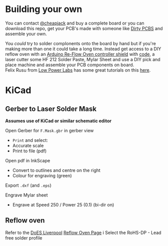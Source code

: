# Building your own

You can contact [@cheapjack](https://twitter.com/cheapjack) and buy a complete board or you can download this repo, get your PCB's made with someone like [Dirty PCBS](http://dirtypcbs.com/) and assemble your own.

You *could* try to solder complonents onto the board by hand but if you're making more than one it could take a long time. Instead get access to a DIY reflow oven with an [Arduino Re-Flow Oven controller shield](http://www.rocketscream.com/blog/docs-item/reflow-controller-shield/) with [code](https://github.com/rocketscream/Reflow-Oven-Controller), a laser cutter some HF 212 Solder Paste, Mylar Sheet and use a DIY pick and place machine and assemble your PCB components on board.  
Felix Rusu from [Low Power Labs](http://lowpowerlab.com/moteino/#misc) has some great tutorials on this [here](https://www.youtube.com/watch?v=YhavXauuWqY).

# KiCad

## Gerber to Laser Solder Mask

**Assumes use of KiCad or similar schematic editor**


Open Gerber for `F.Mask.gbr` in gerber view
 * `Print` and select:
  * Accurate scale
  * Print to file (pdf)

Open pdf in InkScape
 * Convert to outlines and centre on the right
 * Colour for engraving (green)

Export `.dxf` (and `.eps`)

Engrave Mylar sheet
 * Engrave at Speed 250 / Power 25 (0.1) (bi-dir on)

## Reflow oven

Refer to the [DoES Liverpool](https://github.com/DoESLiverpool) [Reflow Oven Page](https://github.com/DoESLiverpool/wiki/wiki/Reflow-Oven)
i
Select the RoHS-DP - Lead free solder profile

